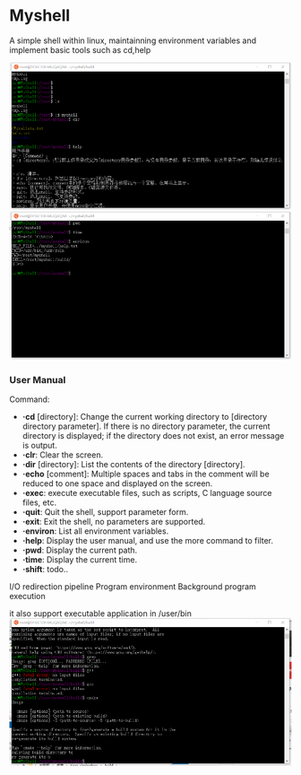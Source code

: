 # Myshell
A simple shell within linux, maintainning environment variables and implement basic tools such as cd,help

![](./fig/1.png)
![](./fig/2.png)

### User Manual
Command:
* **·cd** [directory]: 
  Change the current working directory to [directory directory parameter]. If there is no directory parameter, the current directory is displayed; if the directory does not exist, an error message is output.
*  **·clr**: Clear the screen.
*  **·dir** [directory]: List the contents of the directory [directory].
*  **·echo** [comment]: Multiple spaces and tabs in the comment will be reduced to one space and displayed on the screen.
* **·exec**: execute executable files, such as scripts, C language source files, etc.
* **·quit**: Quit the shell, support parameter form.
* **·exit**: Exit the shell, no parameters are supported.
* **·environ**: List all environment variables.
* **·help**: Display the user manual, and use the more command to filter.
* **·pwd**: Display the current path.
* **·time**: Display the current time.
* **·shift**: todo..

I/O redirection
pipeline
Program environment
Background program execution




it also support executable application in /user/bin 
![](./fig/3.png)